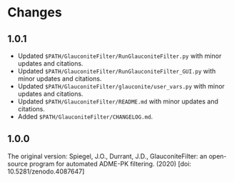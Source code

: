 Changes
=======

1.0.1
-----

* Updated `$PATH/GlauconiteFilter/RunGlauconiteFilter.py` with minor updates and citations.
* Updated `$PATH/GlauconiteFilter/RunGlauconiteFilter_GUI.py` with minor updates and citations.
* Updated `$PATH/GlauconiteFilter/glauconite/user_vars.py` with minor updates and citations.
* Updated `$PATH/GlauconiteFilter/README.md` with minor updates and citations.
* Added `$PATH/GlauconiteFilter/CHANGELOG.md`.

1.0.0
-----

The original version:
Spiegel, J.O., Durrant, J.D., GlauconiteFilter: an open-source program 
for automated ADME-PK filtering. (2020) 
[doi: 10.5281/zenodo.4087647]